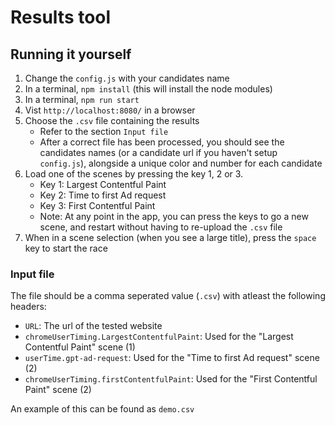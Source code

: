 # Results tool

## Running it yourself

1. Change the `config.js` with your candidates name
2. In a terminal, `npm install` (this will install the node modules)
3. In a terminal, `npm run start`
4. Vist `http://localhost:8080/` in a browser
5. Choose the `.csv` file containing the results
    - Refer to the section `Input file` 
    - After a correct file has been processed, you should see the candidates names (or a candidate url if you haven't setup `config.js`), alongside a unique color and number for each candidate
6. Load one of the scenes by pressing the key 1, 2 or 3.
    - Key 1: Largest Contentful Paint
    - Key 2: Time to first Ad request
    - Key 3: First Contentful Paint
    - Note: At any point in the app, you can press the keys to go a new scene, and restart without having to re-upload the `.csv` file
7. When in a scene selection (when you see a large title), press the `space` key to start the race 

### Input file

The file should be a comma seperated value (`.csv`) with atleast the following headers:
- `URL`: The url of the tested website
- `chromeUserTiming.LargestContentfulPaint`: Used for the "Largest Contentful Paint" scene (1)
- `userTime.gpt-ad-request`: Used for the "Time to first Ad request" scene (2)
- `chromeUserTiming.firstContentfulPaint`: Used for the "First Contentful Paint" scene (2)

An example of this can be found as `demo.csv`